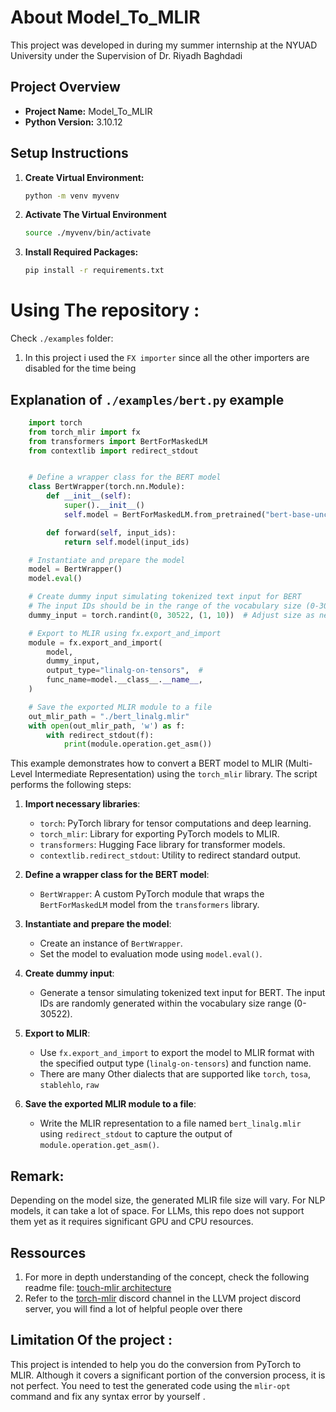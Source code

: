 # About Model_To_MLIR
This project was developed in during my summer internship at the NYUAD University under the Supervision of Dr. Riyadh Baghdadi
## Project Overview
- **Project Name:** Model_To_MLIR
- **Python Version:** 3.10.12
## Setup Instructions
1. **Create Virtual Environment:**
    ```bash
    python -m venv myvenv
    ```
2. **Activate The Virtual Environment**
    ```bash
    source ./myvenv/bin/activate 
    ```
3. **Install Required Packages:**
    ```bash
    pip install -r requirements.txt
    ```

# Using The repository : 
Check `./examples` folder: 
1. In this project i used the `FX importer` since all the other importers are disabled for the time being
## Explanation of `./examples/bert.py` example
```python
    import torch
    from torch_mlir import fx
    from transformers import BertForMaskedLM
    from contextlib import redirect_stdout


    # Define a wrapper class for the BERT model
    class BertWrapper(torch.nn.Module):
        def __init__(self):
            super().__init__()
            self.model = BertForMaskedLM.from_pretrained("bert-base-uncased", return_dict=False)

        def forward(self, input_ids):
            return self.model(input_ids)

    # Instantiate and prepare the model
    model = BertWrapper()
    model.eval()

    # Create dummy input simulating tokenized text input for BERT
    # The input IDs should be in the range of the vocabulary size (0-30522 for BERT)
    dummy_input = torch.randint(0, 30522, (1, 10))  # Adjust size as needed

    # Export to MLIR using fx.export_and_import
    module = fx.export_and_import(
        model,
        dummy_input,
        output_type="linalg-on-tensors",  # 
        func_name=model.__class__.__name__,
    )

    # Save the exported MLIR module to a file
    out_mlir_path = "./bert_linalg.mlir"
    with open(out_mlir_path, 'w') as f:
        with redirect_stdout(f):
            print(module.operation.get_asm())
   ```
This example demonstrates how to convert a BERT model to MLIR (Multi-Level Intermediate Representation) using the `torch_mlir` library. The script performs the following steps:

1. **Import necessary libraries**:
    - `torch`: PyTorch library for tensor computations and deep learning.
    - `torch_mlir`: Library for exporting PyTorch models to MLIR.
    - `transformers`: Hugging Face library for transformer models.
    - `contextlib.redirect_stdout`: Utility to redirect standard output.

2. **Define a wrapper class for the BERT model**:
    - `BertWrapper`: A custom PyTorch module that wraps the `BertForMaskedLM` model from the `transformers` library.

3. **Instantiate and prepare the model**:
    - Create an instance of `BertWrapper`.
    - Set the model to evaluation mode using `model.eval()`.

4. **Create dummy input**:
    - Generate a tensor simulating tokenized text input for BERT. The input IDs are randomly generated within the vocabulary size range (0-30522).

5. **Export to MLIR**:
    - Use `fx.export_and_import` to export the model to MLIR format with the specified output type (`linalg-on-tensors`) and function name.
    - There are many Other dialects that are supported like `torch`, `tosa`, `stablehlo`, `raw`

6. **Save the exported MLIR module to a file**:
    - Write the MLIR representation to a file named `bert_linalg.mlir` using `redirect_stdout` to capture the output of `module.operation.get_asm()`.
   


## Remark:
Depending on the model size, the generated MLIR file size will vary. For NLP models, it can take a lot of space. For LLMs, this repo does not support them yet as it requires significant GPU and CPU resources.
<!--
This section provides resources for further understanding of the concepts discussed in the README. It includes a link to the torch-mlir architecture documentation and a reference to the torch-mlir Discord channel within the LLVM project Discord server for community support.
-->
## Ressources
1. For more in depth understanding of the concept, check the following readme file:
[touch-mlir architecture](https://github.com/llvm/torch-mlir/blob/main/docs/architecture.md)
2. Refer to the [torch-mlir](https://discord.com/channels/636084430946959380/742573221882364009) discord channel in the LLVM project discord server, you will find a lot of helpful people over there  
## Limitation Of the project :
This project is intended to help you do the conversion from PyTorch to MLIR. Although it covers a significant portion of the conversion process, it is not perfect. You need to test the generated code using the `mlir-opt` command and fix any syntax error by yourself .